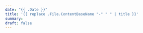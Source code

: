 ```yaml
---
date: "{{ .Date }}"
title: '{{ replace .File.ContentBaseName "-" " " | title }}'
summary:
draft: false
---
```

